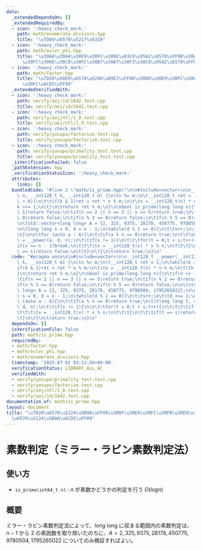 ```yaml
---
data:
  _extendedDependsOn: []
  _extendedRequiredBy:
  - icon: ':heavy_check_mark:'
    path: math/enumerate_divisors.hpp
    title: "\u7D04\u6570\u5217\u6319"
  - icon: ':heavy_check_mark:'
    path: math/euler_phi.hpp
    title: "\u30AA\u30A4\u30E9\u30FC\u306E\u03C6\u95A2\u6570\uFF08\u30AA\u30A4\u30E9\
      \u30FC\u306E\u30C8\u30FC\u30B7\u30A7\u30F3\u30C8\u95A2\u6570\uFF09"
  - icon: ':heavy_check_mark:'
    path: math/factor.hpp
    title: "\u7D20\u56E0\u6570\u5206\u89E3\uFF08\u30DD\u30E9\u30FC\u30C9\u30FB\u30ED\
      \u30FC\u6CD5\uFF09"
  _extendedVerifiedWith:
  - icon: ':heavy_check_mark:'
    path: verify/aoj/id/1642.test.cpp
    title: verify/aoj/id/1642.test.cpp
  - icon: ':heavy_check_mark:'
    path: verify/aoj/ntl/1_D.test.cpp
    title: verify/aoj/ntl/1_D.test.cpp
  - icon: ':heavy_check_mark:'
    path: verify/yosupo/factorize.test.cpp
    title: verify/yosupo/factorize.test.cpp
  - icon: ':heavy_check_mark:'
    path: verify/yosupo/primality_test.test.cpp
    title: verify/yosupo/primality_test.test.cpp
  _isVerificationFailed: false
  _pathExtension: hpp
  _verificationStatusIcon: ':heavy_check_mark:'
  attributes:
    links: []
  bundledCode: "#line 2 \"math/is_prime.hpp\"\n\n#include<vector>\n\n__int128_t __power(__int128_t\
    \ n, __int128_t k, __int128_t m) {\n\tn %= m;\n\t__int128_t ret = 1;\n\twhile(k\
    \ > 0){\n\t\tif(k & 1)ret = ret * n % m;\n\t\tn = __int128_t(n) * n % m;\n\t\t\
    k >>= 1;\n\t}\n\treturn ret % m;\n}\n\nbool is_prime(long long n){\n\tif(n <=\
    \ 1)return false;\n\tif(n == 2 || n == 3 || n == 5)return true;\n\tif(n % 2 ==\
    \ 0)return false;\n\tif(n % 3 == 0)return false;\n\tif(n % 5 == 0)return false;\n\
    \n\tstd::vector<long long> A = {2, 325, 9375, 28178, 450775, 9780504, 1795265022};\n\
    \n\tlong long s = 0, d = n - 1;\n\twhile(d % 2 == 0){\n\t\ts++;\n\t\td >>= 1;\n\
    \t}\n\n\tfor (auto a : A){\n\t\tif(a % n == 0)return true;\n\t\tlong long t, x\
    \ = __power(a, d, n);\n\t\tif(x != 1){\n\t\t\tfor(t = 0;t < s;t++){\n\t\t\t\t\
    if(x == n - 1)break;\n\t\t\t\tx = __int128_t(x) * x % n;\n\t\t\t}\n\t\t\tif(t\
    \ == s)return false;\n\t\t}\n\t}\n\treturn true;\n}\n"
  code: "#pragma once\n\n#include<vector>\n\n__int128_t __power(__int128_t n, __int128_t\
    \ k, __int128_t m) {\n\tn %= m;\n\t__int128_t ret = 1;\n\twhile(k > 0){\n\t\t\
    if(k & 1)ret = ret * n % m;\n\t\tn = __int128_t(n) * n % m;\n\t\tk >>= 1;\n\t\
    }\n\treturn ret % m;\n}\n\nbool is_prime(long long n){\n\tif(n <= 1)return false;\n\
    \tif(n == 2 || n == 3 || n == 5)return true;\n\tif(n % 2 == 0)return false;\n\t\
    if(n % 3 == 0)return false;\n\tif(n % 5 == 0)return false;\n\n\tstd::vector<long\
    \ long> A = {2, 325, 9375, 28178, 450775, 9780504, 1795265022};\n\n\tlong long\
    \ s = 0, d = n - 1;\n\twhile(d % 2 == 0){\n\t\ts++;\n\t\td >>= 1;\n\t}\n\n\tfor\
    \ (auto a : A){\n\t\tif(a % n == 0)return true;\n\t\tlong long t, x = __power(a,\
    \ d, n);\n\t\tif(x != 1){\n\t\t\tfor(t = 0;t < s;t++){\n\t\t\t\tif(x == n - 1)break;\n\
    \t\t\t\tx = __int128_t(x) * x % n;\n\t\t\t}\n\t\t\tif(t == s)return false;\n\t\
    \t}\n\t}\n\treturn true;\n}\n"
  dependsOn: []
  isVerificationFile: false
  path: math/is_prime.hpp
  requiredBy:
  - math/factor.hpp
  - math/euler_phi.hpp
  - math/enumerate_divisors.hpp
  timestamp: '2025-07-01 03:22:56+09:00'
  verificationStatus: LIBRARY_ALL_AC
  verifiedWith:
  - verify/yosupo/primality_test.test.cpp
  - verify/yosupo/factorize.test.cpp
  - verify/aoj/ntl/1_D.test.cpp
  - verify/aoj/id/1642.test.cpp
documentation_of: math/is_prime.hpp
layout: document
title: "\u7D20\u6570\u5224\u5B9A\uFF08\u30DF\u30E9\u30FC\u30FB\u30E9\u30D3\u30F3\u7D20\
  \u6570\u5224\u5B9A\u6CD5\uFF09"
---
```


# 素数判定（ミラー・ラビン素数判定法）

## 使い方

- ``is_prime(int64_t n)`` : $n$ が素数かどうかの判定を行う $O(log n)$

## 概要

ミラー・ラビン素数判定法によって、long long に収まる範囲内の素数判定は、$n-1$ から $2$ の素因数を取り除いたのちに、$A = {2, 325, 9375, 28178, 450775, 9780504, 1795265022}$ についてのみ検証すればよい。
